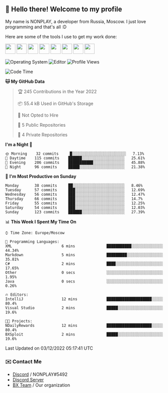## :wave: Hello there! Welcome to my profile

My name is NONPLAY, a developer from Russia, Moscow. I just love programming and that's all :D

Here are some of the tools I use to get my work done:

<kbd><img height="32" src="https://img.icons8.com/color/2x/visual-studio-code-2019.png"></kbd>
<kbd><img height="32" src="https://img.icons8.com/color/2x/linux.png"></kbd>
<kbd><img height="32" src="https://img.icons8.com/fluent/2x/console.png"></kbd>
<kbd><img height="32" src="https://img.icons8.com/color/2x/open-source.png"></kbd>
<kbd><img height="32" src="https://img.icons8.com/color/2x/git.png"></kbd>
<kbd><img height="32" src="https://img.icons8.com/color/2x/nginx.png"></kbd>
<a href="?#gh-light-mode-only"><kbd><img height="32" src="https://img.icons8.com/metro/2x/mysql.png"></kbd></a>
<a href="?#gh-dark-mode-only"><kbd><img height="32" src="https://img.icons8.com/FFFFFF/metro/2x/mysql.png"></kbd></a>

![Operating System](https://img.shields.io/badge/OS-Windows%2010%20Pro-informational?style=for-the-badge&logo=Windows&logoColor=white&color=007ec6)
![Editor](https://img.shields.io/badge/Editor-VS%20Code-informational?style=for-the-badge&logo=Visual%20Studio%20Code&logoColor=white&color=007ec6)
![Profile Views](https://komarev.com/ghpvc/?username=NONPLAYT&color=blue&style=for-the-badge)

<!--START_SECTION:waka-->
![Code Time](http://img.shields.io/badge/Code%20Time-11%20hrs%2049%20mins-blue)

**🐱 My GitHub Data** 

> 🏆 245 Contributions in the Year 2022
 > 
> 📦 55.4 kB Used in GitHub's Storage 
 > 
> 🚫 Not Opted to Hire
 > 
> 📜 5 Public Repositories 
 > 
> 🔑 4 Private Repositories  
 > 
**I'm a Night 🦉** 

```text
🌞 Morning    32 commits     █░░░░░░░░░░░░░░░░░░░░░░░░   7.13% 
🌆 Daytime    115 commits    ██████░░░░░░░░░░░░░░░░░░░   25.61% 
🌃 Evening    206 commits    ███████████░░░░░░░░░░░░░░   45.88% 
🌙 Night      96 commits     █████░░░░░░░░░░░░░░░░░░░░   21.38%

```
📅 **I'm Most Productive on Sunday** 

```text
Monday       38 commits     ██░░░░░░░░░░░░░░░░░░░░░░░   8.46% 
Tuesday      57 commits     ███░░░░░░░░░░░░░░░░░░░░░░   12.69% 
Wednesday    56 commits     ███░░░░░░░░░░░░░░░░░░░░░░   12.47% 
Thursday     66 commits     ███░░░░░░░░░░░░░░░░░░░░░░   14.7% 
Friday       55 commits     ███░░░░░░░░░░░░░░░░░░░░░░   12.25% 
Saturday     54 commits     ███░░░░░░░░░░░░░░░░░░░░░░   12.03% 
Sunday       123 commits    ██████░░░░░░░░░░░░░░░░░░░   27.39%

```


📊 **This Week I Spent My Time On** 

```text
⌚︎ Time Zone: Europe/Moscow

💬 Programming Languages: 
XML                      6 mins              ███████████░░░░░░░░░░░░░░   44.34% 
Markdown                 5 mins              █████████░░░░░░░░░░░░░░░░   35.81% 
C#                       2 mins              ████░░░░░░░░░░░░░░░░░░░░░   17.65% 
Other                    0 secs              ░░░░░░░░░░░░░░░░░░░░░░░░░   1.95% 
Java                     0 secs              ░░░░░░░░░░░░░░░░░░░░░░░░░   0.26%

🔥 Editors: 
IntelliJ                 12 mins             ████████████████████░░░░░   80.4% 
Visual Studio            2 mins              █████░░░░░░░░░░░░░░░░░░░░   19.6%

🐱‍💻 Projects: 
NDailyRewards            12 mins             ████████████████████░░░░░   80.4% 
BXSploit                 2 mins              █████░░░░░░░░░░░░░░░░░░░░   19.6%

```


 Last Updated on 03/12/2022 05:17:41 UTC
<!--END_SECTION:waka-->

### ✉️ Contact Me

- [Discord](https://discord.com/users/597087584090587177) / NONPLAY#5492
- [Discord Server](https://discord.gg/p7cxhw7E2M)
- [BX Team](https://github.com/BX-Team) / Our organization
